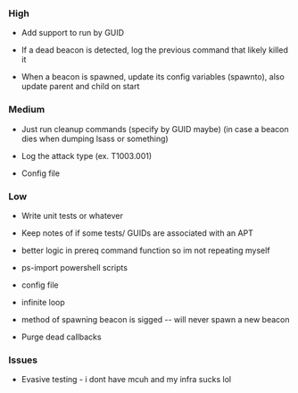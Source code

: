 ### High
- Add support to run by GUID

- If a dead beacon is detected, log the previous command that likely killed it

- When a beacon is spawned, update its config variables (spawnto), also update parent and child on start

### Medium
- Just run cleanup commands (specify by GUID maybe) (in case a beacon dies when dumping lsass or something)

- Log the attack type (ex. T1003.001)

- Config file
### Low
- Write unit tests or whatever

- Keep notes of if some tests/ GUIDs are associated with an APT

- better logic in prereq command function so im not repeating myself

- ps-import powershell scripts

- config file

- infinite loop

- method of spawning beacon is sigged -- will never spawn a new beacon

- Purge dead callbacks

### Issues
- Evasive testing - i dont have mcuh and my infra sucks lol